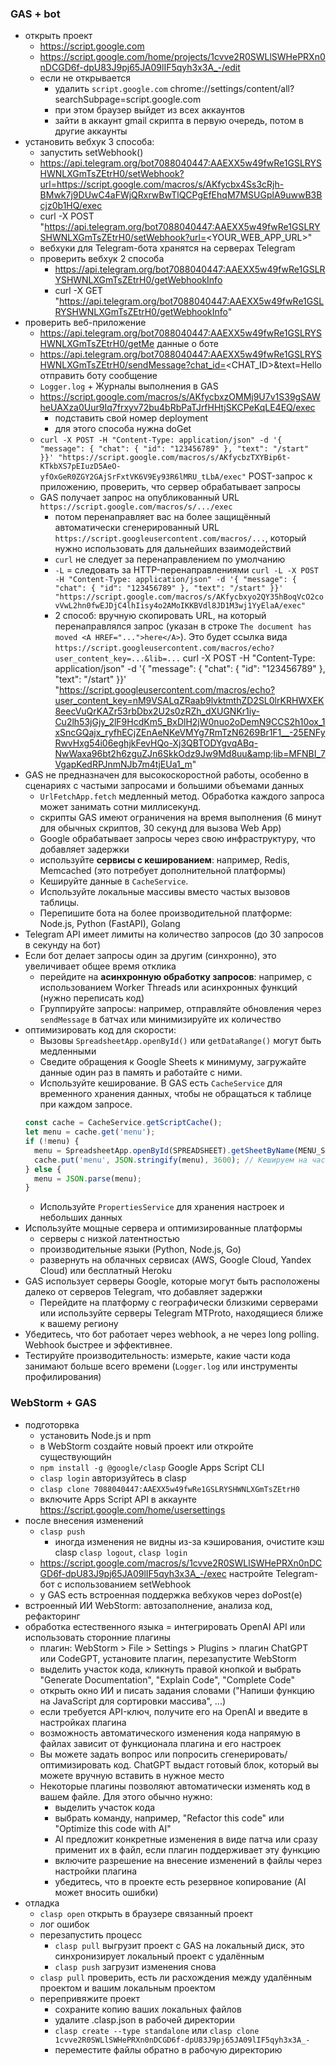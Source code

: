 ### GAS + bot
* открыть проект
  + https://script.google.com
  + https://script.google.com/home/projects/1cvve2R0SWLlSWHePRXn0nDCGD6f-dpU83J9pj65JA09lIF5qyh3x3A_-/edit 
  + если не открывается
    - удалить `script.google.com` chrome://settings/content/all?searchSubpage=script.google.com
    - при этом браузер выйдет из всех аккаунтов
    - зайти в аккаунт gmail скрипта в первую очередь, потом в другие аккаунты
* установить вебхук 3 способа:
  + запустить setWebhook()
  + https://api.telegram.org/bot7088040447:AAEXX5w49fwRe1GSLRYSHWNLXGmTsZEtrH0/setWebhook?url=https://script.google.com/macros/s/AKfycbx4Ss3cRjh-BMwk7j9DUwC4aFWjQRxrwBwTlQCPgEfEhqM7MSUGplA9uwwB3Bcjz0b1HQ/exec
  + curl -X POST "https://api.telegram.org/bot7088040447:AAEXX5w49fwRe1GSLRYSHWNLXGmTsZEtrH0/setWebhook?url=<YOUR_WEB_APP_URL>"
  + вебхуки для Telegram-бота хранятся на серверах Telegram
  + проверить вебхук 2 способа
    - https://api.telegram.org/bot7088040447:AAEXX5w49fwRe1GSLRYSHWNLXGmTsZEtrH0/getWebhookInfo 
    - curl -X GET "https://api.telegram.org/bot7088040447:AAEXX5w49fwRe1GSLRYSHWNLXGmTsZEtrH0/getWebhookInfo"
* проверить веб-приложение
  + https://api.telegram.org/bot7088040447:AAEXX5w49fwRe1GSLRYSHWNLXGmTsZEtrH0/getMe данные о боте 
  + https://api.telegram.org/bot7088040447:AAEXX5w49fwRe1GSLRYSHWNLXGmTsZEtrH0/sendMessage?chat_id=<CHAT_ID>&text=Hello отправить боту сообщение
  + `Logger.log` + Журналы выполнения в GAS
  + https://script.google.com/macros/s/AKfycbxzOMMj9U7v1S39gSAWheUAXza0Uur9Iq7frxyv72bu4bRbPaTJrfHHtjSKCPeKqLE4EQ/exec
    - подставить свой номер deployment
    - для этого способа нужна doGet
  + `curl -X POST -H "Content-Type: application/json" -d '{ "message": { "chat": { "id": "123456789" }, "text": "/start" }}' "https://script.google.com/macros/s/AKfycbzTXYBip6t-KTkbXS7pEIuzD5AeO-yfOxGeR0ZGY2GAjSrFxtVK6V9Ey93R6lMRU_tLbA/exec"` POST-запрос к приложению, проверить, что сервер обрабатывает запросы
  + GAS получает запрос на опубликованный URL `https://script.google.com/macros/s/.../exec`
    - потом перенаправляет вас на более защищённый автоматически сгенерированный URL `https://script.googleusercontent.com/macros/...`, который нужно использовать для дальнейших взаимодействий
    - `curl` не следует за перенаправлением по умолчанию
    - `-L` = следовать за HTTP-перенаправлениями
`curl -L -X POST -H "Content-Type: application/json" -d '{ "message": { "chat": { "id": "123456789" }, "text": "/start" }}' "https://script.google.com/macros/s/AKfycbxyo2QY35hBoqVcO2covVwL2hn0fwEJDjC4lhIisy4o2AMoIKKBVdl8JD1M3wj1YyElaA/exec"`
    - 2 способ: вручную скопировать URL, на который перенаправлялся запрос (указан в строке `The document has moved <A HREF="...">here</A>`). Это будет ссылка вида `https://script.googleusercontent.com/macros/echo?user_content_key=...&lib=...` 
curl -X POST -H "Content-Type: application/json" -d '{ "message": { "chat": { "id": "123456789" }, "text": "/start" }}' "https://script.googleusercontent.com/macros/echo?user_content_key=nM9VSALqZRaab9lvktmthZD2SL0lrKRHWXEK8eecVuQrKAZr53rbDbx2U2s0zRZh_dXUGNKr1iy-Cu2lh53jGjy_2lF9HcdKm5_BxDlH2jW0nuo2oDemN9CCS2h10ox_1xSncGQajx_ryfhECjZEnAeNKeVMYg7RmTzN6269Br1F1__-25ENFyRwvHxg54i06eghjkFevHQo-Xj3QBTODYgvqABq-NwWaxa96bt2h6zguZJn6SkkOdz9Jw9Md8uu&amp;lib=MFNBI_7VgapKedRPJnmNJb7m4tjEUa1_m"
* GAS не предназначен для высокоскоростной работы, особенно в сценариях с частыми запросами и большими объемами данных
  + `UrlFetchApp.fetch` медленный метод. Обработка каждого запроса может занимать сотни миллисекунд.
  + скрипты GAS имеют ограничения на время выполнения (6 минут для обычных скриптов, 30 секунд для вызова Web App)
  + Google обрабатывает запросы через свою инфраструктуру, что добавляет задержки
  + используйте **сервисы с кешированием**: например, Redis, Memcached (это потребует дополнительной платформы)
  + Кешируйте данные в `CacheService`.
  + Используйте локальные массивы вместо частых вызовов таблицы.
  + Перепишите бота на более производительной платформе: Node.js, Python (FastAPI), Golang
* Telegram API имеет лимиты на количество запросов (до 30 запросов в секунду на бот)
* Если бот делает запросы один за другим (синхронно), это увеличивает общее время отклика
  + перейдите на **асинхронную обработку запросов**: например, с использованием Worker Threads или асинхронных функций (нужно переписать код)
  + Группируйте запросы: например, отправляйте обновления через `sendMessage` в батчах или минимизируйте их количество
* оптимизировать код для скорости:
  + Вызовы `SpreadsheetApp.openById()` или `getDataRange()` могут быть медленными
  + Сведите обращения к Google Sheets к минимуму, загружайте данные один раз в память и работайте с ними.
  + Используйте кеширование. В GAS есть `CacheService` для временного хранения данных, чтобы не обращаться к таблице при каждом запросе.
  ```javascript
  const cache = CacheService.getScriptCache();
  let menu = cache.get('menu');
  if (!menu) {
    menu = SpreadsheetApp.openById(SPREADSHEET).getSheetByName(MENU_SHEET).getDataRange().getValues();
    cache.put('menu', JSON.stringify(menu), 3600); // Кешируем на час
  } else {
    menu = JSON.parse(menu);
  }
  ```
  + Используйте `PropertiesService` для хранения настроек и небольших данных
* Используйте мощные сервера и оптимизированные платформы
  + серверы с низкой латентностью
  + производительные языки (Python, Node.js, Go)
  + развернуть на облачных сервисах (AWS, Google Cloud, Yandex Cloud) или бесплатный Heroku
* GAS использует серверы Google, которые могут быть расположены далеко от серверов Telegram, что добавляет задержки
  + Перейдите на платформу с географически близкими серверами или используйте серверы Telegram MTProto, находящиеся ближе к вашему региону
* Убедитесь, что бот работает через webhook, а не через long polling. Webhook быстрее и эффективнее.
* Тестируйте производительность: измерьте, какие части кода занимают больше всего времени (`Logger.log` или инструменты профилирования)

### WebStorm + GAS
* подготорвка
  + установить Node.js и npm
  + в WebStorm создайте новый проект или откройте существующийн
  + `npm install -g @google/clasp` Google Apps Script CLI 
  + `clasp login` авторизуйтесь в clasp 
  + `clasp clone 7088040447:AAEXX5w49fwRe1GSLRYSHWNLXGmTsZEtrH0`
  + включите Apps Script API в аккаунте https://script.google.com/home/usersettings
* после внесения изменений
  + `clasp push`
    - иногда изменения не видны из-за кэширования, очистите кэш clasp `clasp logout`, `clasp login`
  + https://script.google.com/macros/s/1cvve2R0SWLlSWHePRXn0nDCGD6f-dpU83J9pj65JA09lIF5qyh3x3A_-/exec настройте Telegram-бот с использованием setWebhook
  + у GAS есть встроенная поддержка вебхуков через doPost(e)
* встроенный ИИ WebStorm: автозаполнение, анализа код, рефакторинг
* обработка естественного языка = интегрировать OpenAI API или использовать сторонние плагины
  + плагин: WebStorm > File > Settings > Plugins > плагин ChatGPT или CodeGPT, установите плагин, перезапустите WebStorm
  + выделить участок кода, кликнуть правой кнопкой и выбрать "Generate Documentation", "Explain Code", "Complete Code"
  + открыть окно ИИ и писать задания словами ("Напиши функцию на JavaScript для сортировки массива", ...)
  + если требуется API-ключ, получите его на OpenAI и введите в настройках плагина
  + возможность автоматического изменения кода напрямую в файлах зависит от функционала плагина и его настроек
  + Вы можете задать вопрос или попросить сгенерировать/оптимизировать код. ChatGPT выдаст готовый блок, который вы можете вручную вставить в нужное место
  + Некоторые плагины позволяют автоматически изменять код в вашем файле. Для этого обычно нужно:
    - выделить участок кода
    - выбрать команду, например, "Refactor this code" или "Optimize this code with AI"
    - AI предложит конкретные изменения в виде патча или сразу применит их в файл, если плагин поддерживает эту функцию
    - включите разрешение на внесение изменений в файлы через настройки плагина
    - убедитесь, что в проекте есть резервное копирование (AI может вносить ошибки)
* отладка
  + `clasp open` открыть в браузере связанный проект
  + лог ошибок
  + перезапустить процесс
    - `clasp pull` выгрузит проект с GAS на локальный диск, это синхронизирует локальный проект с удалённым
    - `clasp push` загрузит изменения снова
  + `clasp pull` проверить, есть ли расхождения между удалённым проектом и вашим локальным проектом
  + перепривяжите проект
    - сохраните копию ваших локальных файлов
    - удалите .clasp.json в рабочей директории
    - `clasp create --type standalone` или `clasp clone 1cvve2R0SWLlSWHePRXn0nDCGD6f-dpU83J9pj65JA09lIF5qyh3x3A_-`
    - переместите файлы обратно в рабочую директорию
